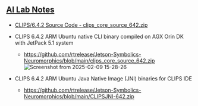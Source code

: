 ## <u>AI Lab Notes</u>

#### 
- [CLIPS/6.4.2 Source Code - clips_core_source_642.zip](https://sourceforge.net/projects/clipsrules/files/CLIPS/6.4.2/clips_core_source_642.zip/download)

 - CLIPS 6.4.2 ARM Ubuntu native CLI binary compiled on AGX Orin DK with JetPack 5.1 system
 
   - https://github.com/rtrelease/Jetson-Symbolics-Neuromorphics/blob/main/clips_core_source_642.zip 
![Screenshot from 2025-02-09 15-28-26](https://github.com/user-attachments/assets/3af29976-7259-498d-a7de-2fc81150e119)

 - CLIPS 6.4.2 ARM Ubuntu Java Native Image (JNI) binaries for CLIPS IDE
    - https://github.com/rtrelease/Jetson-Symbolics-Neuromorphics/blob/main/CLIPSJNI-642.zip
